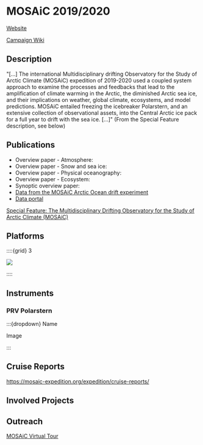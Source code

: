 # MOSAiC 2019/2020

[Website](https://mosaic-expedition.org/)

[Campaign Wiki](https://home.uni-leipzig.de/~ehrlich/HALO_AC3_wiki_doku/doku.php?id=start)

## Description

"[...] The international Multidisciplinary drifting Observatory for the Study of Arctic Climate (MOSAiC) expedition of 2019-2020 used a coupled system approach to examine the processes and feedbacks that lead to the amplification of climate warming in the Arctic, the diminished Arctic sea ice, and their implications on weather, global climate, ecosystems, and model predictions. MOSAiC entailed freezing the icebreaker Polarstern, and an extensive collection of observational assets, into the Central Arctic ice pack for a full year to drift with the sea ice. [...]" (From the Special Feature description, see below)

## Publications

- Overview paper - Atmosphere: [](https://doi.org/10.1525/elementa.2021.00060)
- Overview paper - Snow and sea ice: [](https://doi.org/10.1525/elementa.2021.000046)
- Overview paper - Physical oceanography: [](https://doi.org/10.1525/elementa.2021.00062)
- Overview paper - Ecosystem: [](https://doi.org/10.1525/elementa.2023.00135)
- Synoptic overview paper: [](https://doi.org/10.1525/elementa.2021.00023)
- [Data from the MOSAiC Arctic Ocean drift experiment](https://www.nature.com/collections/dcihcgabdc)
- [Data portal](https://mosaic-portal.org/)

[Special Feature: The Multidisciplinary Drifting Observatory for the Study of Arctic Climate (MOSAiC)](https://online.ucpress.edu/elementa/collection/269/Special-Feature-The-Multidisciplinary-Drifting) 


## Platforms

::::{grid} 3

![](#polarstern-card)

::::

## Instruments

### PRV Polarstern

:::{dropdown} Name

Image

:::


## Cruise Reports

https://mosaic-expedition.org/expedition/cruise-reports/


## Involved Projects

## Outreach

[MOSAiC Virtual Tour](https://virtualice.byrd.osu.edu/mosaic/)



